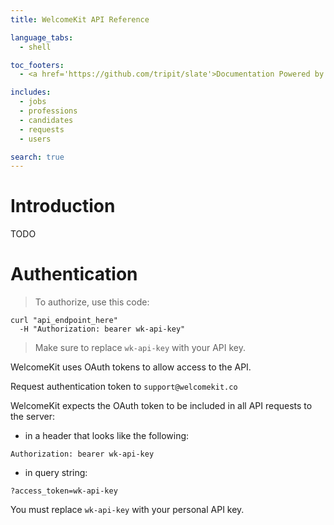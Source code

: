 ```yaml
---
title: WelcomeKit API Reference

language_tabs:
  - shell

toc_footers:
  - <a href='https://github.com/tripit/slate'>Documentation Powered by Slate</a>

includes:
  - jobs
  - professions
  - candidates
  - requests
  - users

search: true
---
```


# Introduction

TODO

# Authentication

> To authorize, use this code:

```shell
curl "api_endpoint_here"
  -H "Authorization: bearer wk-api-key"
```

> Make sure to replace `wk-api-key` with your API key.

WelcomeKit uses OAuth tokens to allow access to the API.

Request authentication token to `support@welcomekit.co`

WelcomeKit expects the OAuth token to be included in all API requests to
the server:

* in a header that looks like the following:

`Authorization: bearer wk-api-key`

* in query string:

`?access_token=wk-api-key`

<aside class="notice">
You must replace <code>wk-api-key</code> with your personal API key.
</aside>
